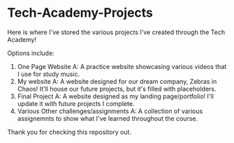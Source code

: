 # Tech-Academy-Projects

Here is where I've stored the various projects I've created through the Tech Academy!

Options include:

1. One Page Website
  A: A practice website showcasing various videos that I use for study music. 
2. My website
  A: A website designed for our dream company, Zebras in Chaos! It'll house our future projects, but it's filled with placeholders.
3. Final Project
  A: A website designed as my landing page/portfolio! I'll update it with future projects I complete.
4. Various Other challenges/assignments
  A: A collection of various assignemnts to show what I've learned throughout the course.

Thank you for checking this repository out.
